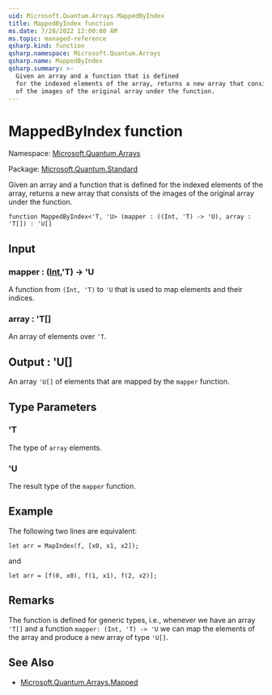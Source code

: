 ```yaml
---
uid: Microsoft.Quantum.Arrays.MappedByIndex
title: MappedByIndex function
ms.date: 7/28/2022 12:00:00 AM
ms.topic: managed-reference
qsharp.kind: function
qsharp.namespace: Microsoft.Quantum.Arrays
qsharp.name: MappedByIndex
qsharp.summary: >-
  Given an array and a function that is defined
  for the indexed elements of the array, returns a new array that consists
  of the images of the original array under the function.
---
```


# MappedByIndex function

Namespace: [Microsoft.Quantum.Arrays](xref:Microsoft.Quantum.Arrays)

Package: [Microsoft.Quantum.Standard](https://nuget.org/packages/Microsoft.Quantum.Standard)


Given an array and a function that is definedfor the indexed elements of the array, returns a new array that consistsof the images of the original array under the function.

```qsharp
function MappedByIndex<'T, 'U> (mapper : ((Int, 'T) -> 'U), array : 'T[]) : 'U[]
```


## Input

### mapper : ([Int](xref:microsoft.quantum.qsharp.valueliterals#int-literals),'T) -> 'U

A function from `(Int, 'T)` to `'U` that is used to map elementsand their indices.


### array : 'T[]

An array of elements over `'T`.



## Output : 'U[]

An array `'U[]` of elements that are mapped by the `mapper` function.

## Type Parameters

### 'T

The type of `array` elements.
### 'U

The result type of the `mapper` function.

## Example

The following two lines are equivalent:```qsharplet arr = MapIndex(f, [x0, x1, x2]);```and```qsharplet arr = [f(0, x0), f(1, x1), f(2, x2)];```

## Remarks

The function is defined for generic types, i.e., whenever we havean array `'T[]` and a function `mapper: (Int, 'T) -> 'U` we can map the elementsof the array and produce a new array of type `'U[]`.

## See Also

- [Microsoft.Quantum.Arrays.Mapped](xref:Microsoft.Quantum.Arrays.Mapped)